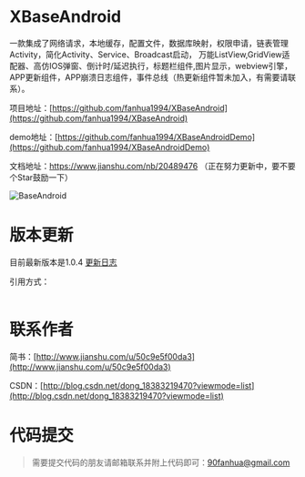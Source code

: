 # XBaseAndroid
一款集成了网络请求，本地缓存，配置文件，数据库映射，权限申请，链表管理Activity，简化Activity、Service、Broadcast启动，
万能ListView,GridView适配器、高仿IOS弹窗、倒计时/延迟执行，标题栏组件,图片显示，webview引擎，APP更新组件，APP崩溃日志组件，事件总线（热更新组件暂未加入，有需要请联系）。

项目地址：[https://github.com/fanhua1994/XBaseAndroid](https://github.com/fanhua1994/XBaseAndroid)

demo地址：[https://github.com/fanhua1994/XBaseAndroidDemo](https://github.com/fanhua1994/XBaseAndroidDemo)

文档地址：https://www.jianshu.com/nb/20489476	（正在努力更新中，要不要个Star鼓励一下）

![BaseAndroid](https://github.com/fanhua1994/BaseAndroid/blob/master/image/logo.png?raw=true)

# 版本更新
目前最新版本是1.0.4
[更新日志](https://github.com/fanhua1994/XBaseAndroid/blob/master/LOG.md)

引用方式：
```
```

# 联系作者
简书：[http://www.jianshu.com/u/50c9e5f00da3](http://www.jianshu.com/u/50c9e5f00da3)

CSDN：[http://blog.csdn.net/dong_18383219470?viewmode=list](http://blog.csdn.net/dong_18383219470?viewmode=list)

# 代码提交
> 需要提交代码的朋友请邮箱联系并附上代码即可：90fanhua@gmail.com
```
